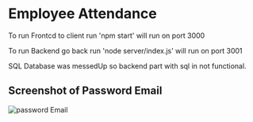 
# Employee Attendance

To run Frontcd to client run 'npm start' will run on port 3000

To run Backend go back run 'node server/index.js' will run on port 3001

SQL Database was messedUp so backend part with sql in not functional.  



## Screenshot of Password Email

![password Email](https://blogger.googleusercontent.com/img/b/R29vZ2xl/AVvXsEjoOdByDG8teePH36tHlBS8ZXyR-yM4U6DQxpwHgAg1CRNzI94jdEN28TZR3dyHduITBmRVCBzIM7bNDaCa9Zku0n_YVQW1aJOAsO0m3_knH3SIXSW7J-Pugm4y2VSuSTg0MTQ07Q7T3XghjuTiatnJRx137ZJXzk7ttUbCNvEnHJcWRXPQTgSZ5Ndp/w351-h759/WhatsApp%20Image%202022-05-01%20at%208.24.46%20PM.jpeg)

